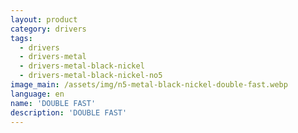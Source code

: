 ```yaml
---
layout: product
category: drivers
tags:
  - drivers
  - drivers-metal
  - drivers-metal-black-nickel
  - drivers-metal-black-nickel-no5
image_main: /assets/img/n5-metal-black-nickel-double-fast.webp
language: en
name: 'DOUBLE FAST'
description: 'DOUBLE FAST'
---
```

